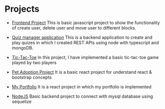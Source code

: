 # Projects

* [Frontend Project](./Project-Forntend%20JS/readme.md)
    This is basic javascript project to show the functionality of create user, delete user and move user to different blocks.

* [Quiz manager application](./Quiz-Manager-App/readme.md)
    This is a backend application to create and play quizes in which I created REST APIs using node with typescript and mongoDB.
    
* [Tic-Tac-Toe](./tic-tac-toe/README.md) 
    In this project, I have implemented a basic tic-tac-toe game played by two players
    
* [Pet Adoption Project](./React-Project-Pet-Adoption/my-project/README.md)
     It is a basic react project for understand react & bootstrap concepts

* [My Portfolio](./my-portfolio/README.md)
     It is a react project in which my portfolio is implemented

* [NodeJS](./NodeJS/readme.md)
    Basic backend project to connect with mysql database using sequelize